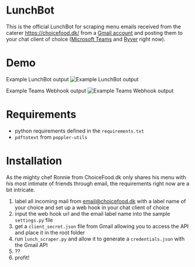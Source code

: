 # LunchBot

This is the official LunchBot for scraping menu emails received from the caterer https://choicefood.dk/ from a [Gmail account](http://gmail.com/) and posting them to your chat client of choice ([Microsoft Teams](http://teams.microsoft.com/) and [Ryver](https://ryver.com/) right now).
# Demo

Example LunchBot output
![Example LunchBot output](https://gitlab.com/syre/choicefood-lunch-bot/raw/master/examples/lunchbot_example.gif)

Example Teams Webhook output
![Example Teams Webhook output](https://gitlab.com/syre/choicefood-lunch-bot/raw/master/examples/teams_webhook_example.png?raw=true)

# Requirements
* python requirements defined in the `requirements.txt`
* `pdftotext` from `poppler-utils`

# Installation

As the mighty chef Ronnie from ChoiceFood.dk only shares his menu with his most intimate of friends through email, the requirements right now are a bit intricate.

1. label all incoming mail from email@choicefood.dk with a label name of your choice and set up a web hook in your chat client of choice
2. input the web hook url  and the email label name into the sample `settings.py` file
4. get a `client_secret.json` file from Gmail allowing you to access the API and place it in the root folder
5. run `lunch_scraper.py` and allow it to generate a `credentials.json` with the Gmail API
6. ??
7. profit!